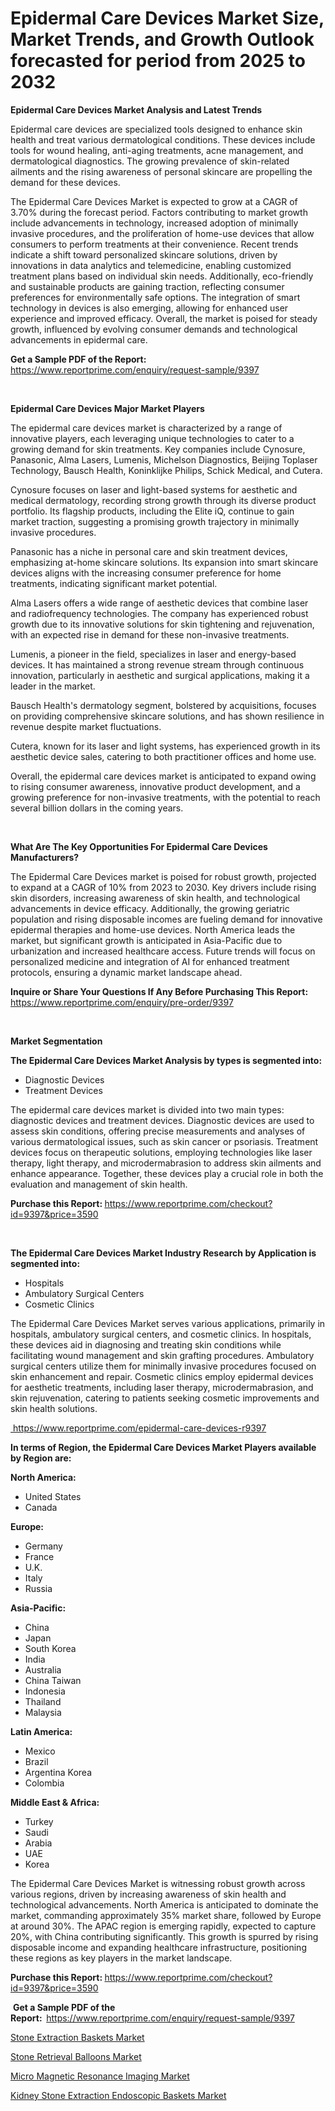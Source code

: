 <p><h1>Epidermal Care Devices Market Size, Market Trends, and Growth Outlook forecasted for period from 2025 to 2032</h1></p><p><strong>Epidermal Care Devices Market Analysis and Latest Trends</strong></p>
<p><p>Epidermal care devices are specialized tools designed to enhance skin health and treat various dermatological conditions. These devices include tools for wound healing, anti-aging treatments, acne management, and dermatological diagnostics. The growing prevalence of skin-related ailments and the rising awareness of personal skincare are propelling the demand for these devices.</p><p>The Epidermal Care Devices Market is expected to grow at a CAGR of 3.70% during the forecast period. Factors contributing to market growth include advancements in technology, increased adoption of minimally invasive procedures, and the proliferation of home-use devices that allow consumers to perform treatments at their convenience. Recent trends indicate a shift toward personalized skincare solutions, driven by innovations in data analytics and telemedicine, enabling customized treatment plans based on individual skin needs. Additionally, eco-friendly and sustainable products are gaining traction, reflecting consumer preferences for environmentally safe options. The integration of smart technology in devices is also emerging, allowing for enhanced user experience and improved efficacy. Overall, the market is poised for steady growth, influenced by evolving consumer demands and technological advancements in epidermal care.</p></p>
<p><strong>Get a Sample PDF of the Report:&nbsp;</strong> <a href="https://www.reportprime.com/enquiry/request-sample/9397?utm_campaign=2003&utm_medium=2&utm_source=Github&utm_content=ia&utm_term=20032025&utm_id=epidermal-care-devices">https://www.reportprime.com/enquiry/request-sample/9397</a></p>
<p>&nbsp;</p>
<p><strong>Epidermal Care Devices Major Market Players</strong></p>
<p><p>The epidermal care devices market is characterized by a range of innovative players, each leveraging unique technologies to cater to a growing demand for skin treatments. Key companies include Cynosure, Panasonic, Alma Lasers, Lumenis, Michelson Diagnostics, Beijing Toplaser Technology, Bausch Health, Koninklijke Philips, Schick Medical, and Cutera.</p><p>Cynosure focuses on laser and light-based systems for aesthetic and medical dermatology, recording strong growth through its diverse product portfolio. Its flagship products, including the Elite iQ, continue to gain market traction, suggesting a promising growth trajectory in minimally invasive procedures.</p><p>Panasonic has a niche in personal care and skin treatment devices, emphasizing at-home skincare solutions. Its expansion into smart skincare devices aligns with the increasing consumer preference for home treatments, indicating significant market potential.</p><p>Alma Lasers offers a wide range of aesthetic devices that combine laser and radiofrequency technologies. The company has experienced robust growth due to its innovative solutions for skin tightening and rejuvenation, with an expected rise in demand for these non-invasive treatments.</p><p>Lumenis, a pioneer in the field, specializes in laser and energy-based devices. It has maintained a strong revenue stream through continuous innovation, particularly in aesthetic and surgical applications, making it a leader in the market.</p><p>Bausch Health's dermatology segment, bolstered by acquisitions, focuses on providing comprehensive skincare solutions, and has shown resilience in revenue despite market fluctuations.</p><p>Cutera, known for its laser and light systems, has experienced growth in its aesthetic device sales, catering to both practitioner offices and home use.</p><p>Overall, the epidermal care devices market is anticipated to expand owing to rising consumer awareness, innovative product development, and a growing preference for non-invasive treatments, with the potential to reach several billion dollars in the coming years.</p></p>
<p>&nbsp;</p>
<p><strong>What Are The Key Opportunities For Epidermal Care Devices Manufacturers?</strong></p>
<p><p>The Epidermal Care Devices market is poised for robust growth, projected to expand at a CAGR of 10% from 2023 to 2030. Key drivers include rising skin disorders, increasing awareness of skin health, and technological advancements in device efficacy. Additionally, the growing geriatric population and rising disposable incomes are fueling demand for innovative epidermal therapies and home-use devices. North America leads the market, but significant growth is anticipated in Asia-Pacific due to urbanization and increased healthcare access. Future trends will focus on personalized medicine and integration of AI for enhanced treatment protocols, ensuring a dynamic market landscape ahead.</p></p>
<p><strong>Inquire or Share Your Questions If Any Before Purchasing This Report:</strong> <a href="https://www.reportprime.com/enquiry/pre-order/9397?utm_campaign=2003&utm_medium=2&utm_source=Github&utm_content=ia&utm_term=20032025&utm_id=epidermal-care-devices">https://www.reportprime.com/enquiry/pre-order/9397</a></p>
<p>&nbsp;</p>
<p><strong>Market Segmentation</strong></p>
<p><strong>The Epidermal Care Devices Market Analysis by types is segmented into:</strong></p>
<p><ul><li>Diagnostic Devices</li><li>Treatment Devices</li></ul></p>
<p><p>The epidermal care devices market is divided into two main types: diagnostic devices and treatment devices. Diagnostic devices are used to assess skin conditions, offering precise measurements and analyses of various dermatological issues, such as skin cancer or psoriasis. Treatment devices focus on therapeutic solutions, employing technologies like laser therapy, light therapy, and microdermabrasion to address skin ailments and enhance appearance. Together, these devices play a crucial role in both the evaluation and management of skin health.</p></p>
<p><strong>Purchase this Report:&nbsp;</strong><a href="https://www.reportprime.com/checkout?id=9397&price=3590&utm_campaign=2003&utm_medium=2&utm_source=Github&utm_content=ia&utm_term=20032025&utm_id=epidermal-care-devices">https://www.reportprime.com/checkout?id=9397&price=3590</a></p>
<p>&nbsp;</p>
<p><strong>The Epidermal Care Devices Market Industry Research by Application is segmented into:</strong></p>
<p><ul><li>Hospitals</li><li>Ambulatory Surgical Centers</li><li>Cosmetic Clinics</li></ul></p>
<p><p>The Epidermal Care Devices Market serves various applications, primarily in hospitals, ambulatory surgical centers, and cosmetic clinics. In hospitals, these devices aid in diagnosing and treating skin conditions while facilitating wound management and skin grafting procedures. Ambulatory surgical centers utilize them for minimally invasive procedures focused on skin enhancement and repair. Cosmetic clinics employ epidermal devices for aesthetic treatments, including laser therapy, microdermabrasion, and skin rejuvenation, catering to patients seeking cosmetic improvements and skin health solutions.</p></p>
<p><a href="https://www.reportprime.com/epidermal-care-devices-r9397?utm_campaign=2003&utm_medium=2&utm_source=Github&utm_content=ia&utm_term=20032025&utm_id=epidermal-care-devices">&nbsp;https://www.reportprime.com/epidermal-care-devices-r9397</a></p>
<p><strong>In terms of Region, the Epidermal Care Devices Market Players available by Region are:</strong></p>
<p>
    <p> <strong> North America: </strong>
        <ul>
            <li>United States</li>
            <li>Canada</li>
        </ul>
        </p> 
    <p> <strong> Europe: </strong>
        <ul>
            <li>Germany</li>
            <li>France</li>
            <li>U.K.</li>
            <li>Italy</li>
            <li>Russia</li>
        </ul>
        </p> 
    <p> <strong> Asia-Pacific: </strong>
        <ul>
            <li>China</li>
            <li>Japan</li>
            <li>South Korea</li>
            <li>India</li>
            <li>Australia</li>
            <li>China Taiwan</li>
            <li>Indonesia</li>
            <li>Thailand</li>
            <li>Malaysia</li>
        </ul>
        </p> 
    <p> <strong> Latin America: </strong>
        <ul>
            <li>Mexico</li>
            <li>Brazil</li>
            <li>Argentina Korea</li>
            <li>Colombia</li>
        </ul>
        </p> 
    <p> <strong> Middle East & Africa: </strong>
        <ul>
            <li>Turkey</li>
            <li>Saudi</li>
            <li>Arabia</li>
            <li>UAE</li>
            <li>Korea</li>
        </ul>
    </p>
    </p>
<p><p>The Epidermal Care Devices Market is witnessing robust growth across various regions, driven by increasing awareness of skin health and technological advancements. North America is anticipated to dominate the market, commanding approximately 35% market share, followed by Europe at around 30%. The APAC region is emerging rapidly, expected to capture 20%, with China contributing significantly. This growth is spurred by rising disposable income and expanding healthcare infrastructure, positioning these regions as key players in the market landscape.</p></p>
<p><strong>Purchase this Report: </strong><a href="https://www.reportprime.com/checkout?id=9397&price=3590&utm_campaign=2003&utm_medium=2&utm_source=Github&utm_content=ia&utm_term=20032025&utm_id=epidermal-care-devices">https://www.reportprime.com/checkout?id=9397&price=3590</a></p>
<p>&nbsp;<strong>Get a Sample PDF of the Report:&nbsp;&nbsp;</strong><a href="https://www.reportprime.com/enquiry/request-sample/9397?utm_campaign=2003&utm_medium=2&utm_source=Github&utm_content=ia&utm_term=20032025&utm_id=epidermal-care-devices">https://www.reportprime.com/enquiry/request-sample/9397</a></p>
<p><strong></strong></p>
<p><p><a href="https://github.com/shamprenadw7/Market-Research-Report-List-1/blob/main/stone-extraction-baskets-market.md?utm_campaign=2003&utm_medium=2&utm_source=Github&utm_content=ia&utm_term=20032025&utm_id=epidermal-care-devices">Stone Extraction Baskets Market</a></p><p><a href="https://github.com/nicoletavirag/Market-Research-Report-List-5/blob/main/stone-retrieval-balloons-market.md?utm_campaign=2003&utm_medium=2&utm_source=Github&utm_content=ia&utm_term=20032025&utm_id=epidermal-care-devices">Stone Retrieval Balloons Market</a></p><p><a href="https://github.com/gulaimolin/Market-Research-Report-List-7/blob/main/micro-magnetic-resonance-imaging-market.md?utm_campaign=2003&utm_medium=2&utm_source=Github&utm_content=ia&utm_term=20032025&utm_id=epidermal-care-devices">Micro Magnetic Resonance Imaging Market</a></p><p><a href="https://github.com/abararybar2x/Market-Research-Report-List-1/blob/main/kidney-stone-extraction-endoscopic-baskets-market.md?utm_campaign=2003&utm_medium=2&utm_source=Github&utm_content=ia&utm_term=20032025&utm_id=epidermal-care-devices">Kidney Stone Extraction Endoscopic Baskets Market</a></p></p>
